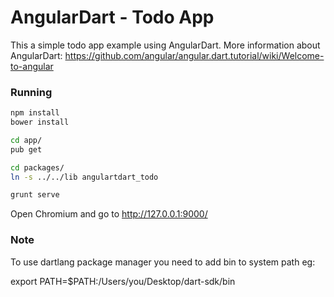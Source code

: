 # AngularDart - Todo AppThis a simple todo app example using AngularDart.More information about AngularDart:https://github.com/angular/angular.dart.tutorial/wiki/Welcome-to-angular### Running``` bashnpm installbower installcd app/pub getcd packages/ln -s ../../lib angulartdart_todogrunt serve```Open Chromium and go to http://127.0.0.1:9000/### NoteTo use dartlang package manager you need to add bin to system path eg:export PATH=$PATH:/Users/you/Desktop/dart-sdk/bin